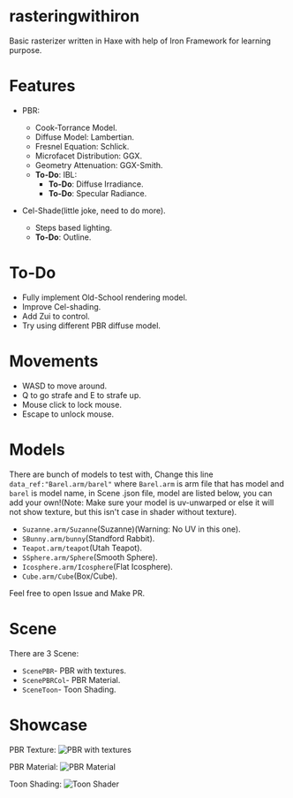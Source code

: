 # rasteringwithiron
Basic rasterizer written in Haxe with help of Iron Framework for learning purpose.

# Features
* PBR:
	* Cook-Torrance Model.
	* Diffuse Model: Lambertian.
	* Fresnel Equation: Schlick.
	* Microfacet Distribution: GGX.
	* Geometry Attenuation: GGX-Smith.
	* **To-Do**: IBL:
		* **To-Do**: Diffuse Irradiance.
		* **To-Do**: Specular Radiance.

* Cel-Shade(little joke, need to do more).
	* Steps based lighting.
	* **To-Do**: Outline.

# To-Do
* Fully implement Old-School rendering model.
* Improve Cel-shading.
* Add Zui to control.
* Try using different PBR diffuse model.

# Movements
* WASD to move around.
* Q to go strafe and E to strafe up.
* Mouse click to lock mouse.
* Escape to unlock mouse.

# Models
There are bunch of models to test with, Change this line ``data_ref:"Barel.arm/barel"`` where `Barel.arm` is arm file that has model and `barel` is model name, in Scene .json file, model are listed below, you can add your own!(Note: Make sure your model is uv-unwarped or else it will not show texture, but this isn't case in shader without texture).
* `Suzanne.arm/Suzanne`(Suzanne)(Warning: No UV in this one).
* `SBunny.arm/bunny`(Standford Rabbit).
* `Teapot.arm/teapot`(Utah Teapot).
* `SSphere.arm/Sphere`(Smooth Sphere).
* `Icosphere.arm/Icosphere`(Flat Icosphere).
* `Cube.arm/Cube`(Box/Cube).

Feel free to open Issue and Make PR.

# Scene
There are 3 Scene:
* `ScenePBR`- PBR with textures.
* `ScenePBRCol`- PBR Material.
* `SceneToon`- Toon Shading.

# Showcase
PBR Texture:
![PBR with textures](https://blackgoku36.github.io/rasteringwithiron/Demo/Assets/PBRTexture.png)

PBR Material:
![PBR Material](https://blackgoku36.github.io/rasteringwithiron/Demo/Assets/PBRCol.png)

Toon Shading:
![Toon Shader](https://blackgoku36.github.io/rasteringwithiron/Demo/Assets/ToonShader.png)